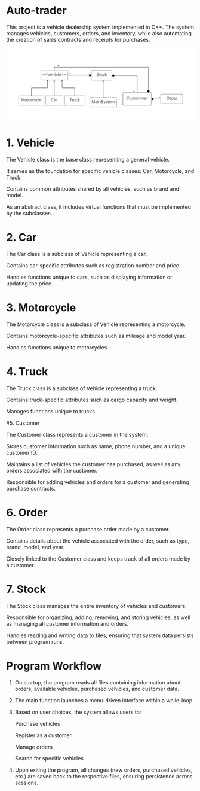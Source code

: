# Auto-trader
This project is a vehicle dealership system implemented in C++. The system manages vehicles, customers, orders, and inventory, while also automating the creation of sales contracts and receipts for purchases.
 ![Class Diagram](Classdiagram.png)
 # 1. Vehicle

The Vehicle class is the base class representing a general vehicle.

It serves as the foundation for specific vehicle classes: Car, Motorcycle, and Truck.

Contains common attributes shared by all vehicles, such as brand and model.

As an abstract class, it includes virtual functions that must be implemented by the subclasses.

# 2. Car

The Car class is a subclass of Vehicle representing a car.

Contains car-specific attributes such as registration number and price.

Handles functions unique to cars, such as displaying information or updating the price.

# 3. Motorcycle

The Motorcycle class is a subclass of Vehicle representing a motorcycle.

Contains motorcycle-specific attributes such as mileage and model year.

Handles functions unique to motorcycles.

# 4. Truck

The Truck class is a subclass of Vehicle representing a truck.

Contains truck-specific attributes such as cargo capacity and weight.

Manages functions unique to trucks.

#5. Customer

The Customer class represents a customer in the system.

Stores customer information such as name, phone number, and a unique customer ID.

Maintains a list of vehicles the customer has purchased, as well as any orders associated with the customer.

Responsible for adding vehicles and orders for a customer and generating purchase contracts.

 # 6. Order

The Order class represents a purchase order made by a customer.

Contains details about the vehicle associated with the order, such as type, brand, model, and year.

Closely linked to the Customer class and keeps track of all orders made by a customer.

# 7. Stock

The Stock class manages the entire inventory of vehicles and customers.

Responsible for organizing, adding, removing, and storing vehicles, as well as managing all customer information and orders.

Handles reading and writing data to files, ensuring that system data persists between program runs.

# Program Workflow
1. On startup, the program reads all files containing information about orders, available vehicles, purchased vehicles, and customer data.
2. The main function launches a menu-driven interface within a while-loop.
3. Based on user choices, the system allows users to:

   Purchase vehicles

   Register as a customer

   Manage orders

    Search for specific vehicles
4. Upon exiting the program, all changes (new orders, purchased vehicles, etc.) are saved back to the respective files, ensuring persistence across sessions.
